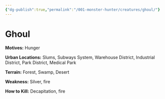 ```yaml
---
{"dg-publish":true,"permalink":"/001-monster-hunter/creatures/ghoul/"}
---
```


# Ghoul

**Motives:** Hunger

**Urban Locations:** Slums, Subways System, Warehouse District, Industrial District, Park District, Medical Park

**Terrain:** Forest, Swamp, Desert

**Weakness:** Silver, fire

**How to Kill:** Decapitation, fire
